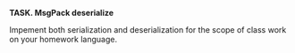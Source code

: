 **TASK. MsgPack deserialize**

Impement both serialization and deserialization for the scope of class work on your homework language.

